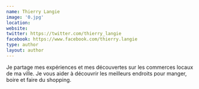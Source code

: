 ```yaml
---
name: Thierry Langie
image: '0.jpg'
location:
website:
twitter: https://twitter.com/thierry_langie
facebook: https://www.facebook.com/thierry.langie
type: author
layout: author
---
```

Je partage mes expériences et mes découvertes sur les commerces locaux de ma ville. Je vous aider à découvrir les meilleurs endroits pour manger, boire et faire du shopping.